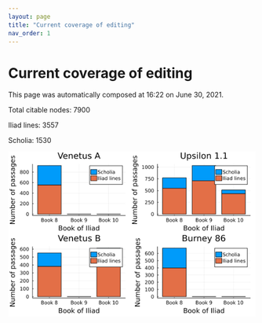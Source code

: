 ```yaml
---
layout: page
title: "Current coverage of editing"
nav_order: 1
---
```



# Current coverage of editing

This page was automatically composed at 16:22 on June 30, 2021.

Total citable nodes: 7900

Iliad lines: 3557

Scholia: 1530

![Summary of coverage](./coverage.png)